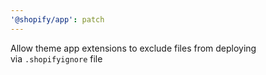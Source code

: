 ```yaml
---
'@shopify/app': patch
---
```


Allow theme app extensions to exclude files from deploying via `.shopifyignore` file
